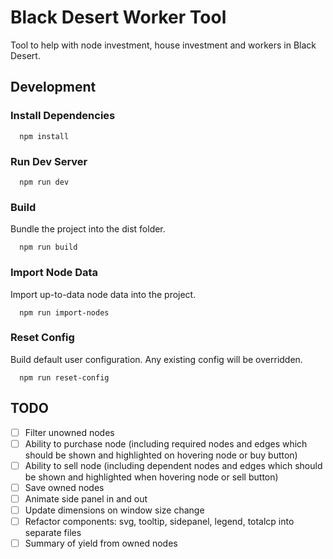 # Black Desert Worker Tool

Tool to help with node investment, house investment and workers in Black Desert.

## Development

### Install Dependencies

```
  npm install
```

### Run Dev Server

```
  npm run dev
```

### Build
Bundle the project into the dist folder.

```
  npm run build
```

### Import Node Data
Import up-to-data node data into the project.

```
  npm run import-nodes
```

### Reset Config
Build default user configuration. Any existing config will be overridden.

```
  npm run reset-config
```

## TODO
- [ ] Filter unowned nodes
- [ ] Ability to purchase node (including required nodes and edges which should be shown and highlighted on hovering node or buy button)
- [ ] Ability to sell node (including dependent nodes and edges which should be shown and highlighted when hovering node or sell button)
- [ ] Save owned nodes
- [ ] Animate side panel in and out
- [ ] Update dimensions on window size change
- [ ] Refactor components: svg, tooltip, sidepanel, legend, totalcp into separate files
- [ ] Summary of yield from owned nodes